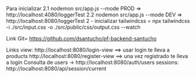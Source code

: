 Para inicializar 
2.1 nodemon src/app.js --mode PROD => http://localhost:4080/loggerTest
2.2 nodemon src/app.js --mode DEV  => http://localhost:8080/loggerTest
2 - inicializar tailwindcss = npx tailwindcss -i ./src/input.css -o ./src/public/css/output.css --watch


Link Git= https://github.com/dsantucho/pf-backend-santucho



Links view:
http://localhost:8080/login-view ==> usar login te lleva a products
http://localhost:8080/register-view ==> una vez registrado te lleva a login
Consulta de users -> http://localhost:8080/auth/users
sessions: http://localhost:8080/api/session/current

